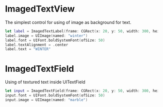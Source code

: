 # ImagedTextView
The simplest control for using of image as background for text.
```Swift
let label = ImagedTextLabel(frame: CGRect(x: 20, y: 50, width: 300, height: 80))
label.image = UIImage(named: "winter")
label.font = UIFont.boldSystemFont(ofSize: 50)
label.textAlignment = .center
label.text = "WINTER"
```

# ImagedTextField
Using of textured text inside UITextField
```Swift
let input = ImagedTextField(frame: CGRect(x: 20, y: 50, width: 300, height: 80))
input.font = UIFont.boldSystemFont(ofSize: 50)
input.image = UIImage(named: "marble")
```

